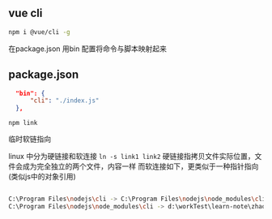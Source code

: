 ## vue cli


```bash
npm i @vue/cli -g
```


在package.json 用bin 配置将命令与脚本映射起来
## package.json 
```json
  "bin": {
      "cli": "./index.js"
  },
```

  


  
  `npm link` 

  临时软链指向

  linux 中分为硬链接和软连接 `ln -s link1 link2`
  硬链接指拷贝文件实际位置，文件会成为完全独立的两个文件，内容一样
  而软连接如下，更类似于一种指针指向(类似js中的对象引用)

```bash

C:\Program Files\nodejs\cli -> C:\Program Files\nodejs\node_modules\cli\index.js
C:\Program Files\nodejs\node_modules\cli -> d:\workTest\learn-note\zhaowa_class\VueCli\cli

```